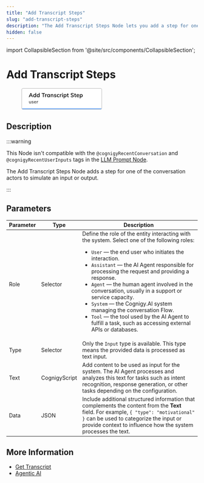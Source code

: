 ```yaml
---
title: "Add Transcript Steps"
slug: "add-transcript-steps"
description: "The Add Transcript Steps Node lets you add a step for one of the conversation actor's to simulate an input or output."
hidden: false
---
```

import CollapsibleSection from '@site/src/components/CollapsibleSection';


# Add Transcript Steps

<figure>
  <img class="image-center" src="../../../../../static/img/_assets/ai/build/node-reference/services/add-transcript-step.png" width="50%" />
</figure>

## Description

:::warning

  This Node isn't compatible with the `@cognigyRecentConversation` and `@cognigyRecentUserInputs` tags in the [LLM Prompt Node](llm-prompt.md).

  The Add Transcript Steps Node adds a step for one of the conversation actors to simulate an input or output.

:::


## Parameters

| Parameter | Type          | Description                                                                                                                                                                                                                                                                                                                                                                                                                                                                                                                                                                |
|-----------|---------------|----------------------------------------------------------------------------------------------------------------------------------------------------------------------------------------------------------------------------------------------------------------------------------------------------------------------------------------------------------------------------------------------------------------------------------------------------------------------------------------------------------------------------------------------------------------------------|
| Role      | Selector      | Define the role of the entity interacting with the system. Select one of the following roles:<ul><li>`User` — the end user who initiates the interaction.</li><li>`Assistant` — the AI Agent responsible for processing the request and providing a response.</li><li>`Agent` — the human agent involved in the conversation, usually in a support or service capacity.</li><li>`System` — the Cognigy.AI system managing the conversation Flow.</li><li>`Tool` — the tool used by the AI Agent to fulfill a task, such as accessing external APIs or databases.</li></ul> |
| Type      | Selector      | Only the `Input` type is available. This type means the provided data is processed as text input.                                                                                                                                                                                                                                                                                                                                                                                                                                                                          |
| Text      | CognigyScript | Add content to be used as input for the system. The AI Agent processes and analyzes this text for tasks such as intent recognition, response generation, or other tasks depending on the configuration.                                                                                                                                                                                                                                                                                                                                                                    |
| Data      | JSON          | Include additional structured information that complements the content from the **Text** field. For example, `{ "type": "motivational" }` can be used to categorize the input or provide context to influence how the system processes the text.                                                                                                                                                                                                                                                                                                                           |

## More Information

- [Get Transcript](get-transcript.md)
- [Agentic AI](../../../empower/agentic-ai/overview.md)